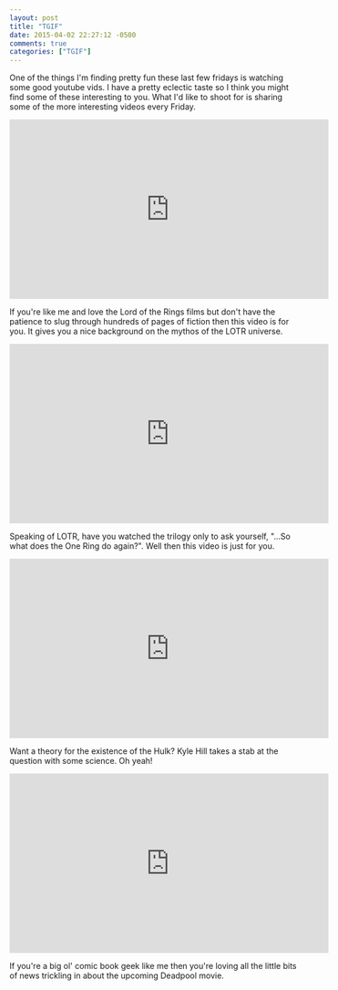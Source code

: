 ```yaml
---
layout: post
title: "TGIF"
date: 2015-04-02 22:27:12 -0500
comments: true
categories: ["TGIF"]
---
```


One of the things I'm finding pretty fun these last few fridays is
watching some good youtube vids. I have a pretty eclectic taste so I think
you might find some of these interesting to you.
What I'd like to shoot for is sharing some of the more interesting
videos every Friday.

<div style="text-align:center;">
<iframe width="560" height="315" src="https://www.youtube.com/embed/YxgsxaFWWHQ" frameborder="0" allowfullscreen></iframe>
</div>

If you're like me and love the Lord of the Rings films but don't have the patience to slug 
through hundreds of pages of fiction then this video is for you. It gives you a nice
background on the mythos of the LOTR universe.

<div style="text-align:center;">
<iframe width="560" height="315" src="https://www.youtube.com/embed/WKU0qDpu3AM" frameborder="0" allowfullscreen></iframe>
</div>

Speaking of LOTR, have you watched the trilogy only to ask yourself, "...So what does the One Ring 
do again?". Well then this video is just for you.

<div style="text-align:center;">
<iframe width="560" height="315" src="https://www.youtube.com/embed/HeYfIv5s10A" frameborder="0" allowfullscreen></iframe>
</div>

Want a theory for the existence of the Hulk? Kyle Hill takes a stab at the question
with some science. Oh yeah!

<div style="text-align:center;">
<iframe width="560" height="315" src="https://www.youtube.com/embed/tUEkqZxLyrg" frameborder="0" allowfullscreen></iframe>
</div>

If you're a big ol' comic book geek like me then you're loving all the little bits of news
trickling in about the upcoming Deadpool movie.